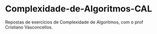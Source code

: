 # Complexidade-de-Algoritmos-CAL
Repostas de exercícios de Complexidade de Algoritmos, com o prof Cristiano Vasconcellos.
